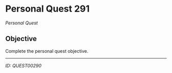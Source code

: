 # Personal Quest 291

*Personal Quest*

## Objective
Complete the personal quest objective.

---
*ID: QUEST00290*